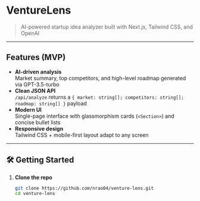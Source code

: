 # VentureLens

> AI-powered startup idea analyzer built with Next.js, Tailwind CSS, and OpenAI

---

## Features (MVP)

- **AI-driven analysis**  
  Market summary, top competitors, and high-level roadmap generated via GPT-3.5-turbo  
- **Clean JSON API**  
  `/api/analyze` returns a `{ market: string[]; competitors: string[]; roadmap: string[] }` payload  
- **Modern UI**  
  Single-page interface with glassmorphism cards (`<Section>`) and concise bullet lists  
- **Responsive design**  
  Tailwind CSS + mobile-first layout adapt to any screen

---

## 🛠️ Getting Started

1. **Clone the repo**  
   ```bash
   git clone https://github.com/nrao04/venture-lens.git
   cd venture-lens
